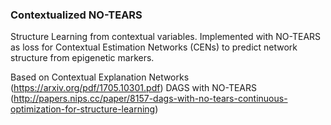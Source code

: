 ### Contextualized NO-TEARS

Structure Learning from contextual variables. Implemented with NO-TEARS as loss for Contextual Estimation Networks (CENs) to predict network structure from epigenetic markers.

Based on 
Contextual Explanation Networks (https://arxiv.org/pdf/1705.10301.pdf)
DAGS with NO-TEARS (http://papers.nips.cc/paper/8157-dags-with-no-tears-continuous-optimization-for-structure-learning) 
